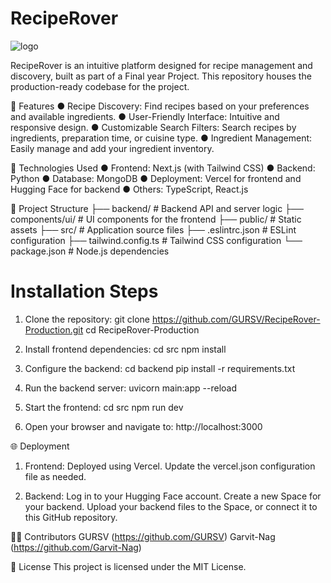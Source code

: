 # RecipeRover

![logo](https://github.com/user-attachments/assets/34190e4e-4fc1-486b-aadd-a2a95e346178)

RecipeRover is an intuitive platform designed for recipe management and discovery, built as part of a Final year Project. This repository houses the production-ready codebase for the project.

🌟 Features
● Recipe Discovery: Find recipes based on your preferences and available ingredients.
● User-Friendly Interface: Intuitive and responsive design.
● Customizable Search Filters: Search recipes by ingredients, preparation time, or cuisine type.
● Ingredient Management: Easily manage and add your ingredient inventory.

🚀 Technologies Used
● Frontend: Next.js (with Tailwind CSS)
● Backend: Python
● Database: MongoDB
● Deployment: Vercel for frontend and Hugging Face for backend
● Others: TypeScript, React.js

📂 Project Structure
├── backend/               # Backend API and server logic
├── components/ui/         # UI components for the frontend
├── public/                # Static assets
├── src/                   # Application source files
├── .eslintrc.json         # ESLint configuration
├── tailwind.config.ts     # Tailwind CSS configuration
└── package.json           # Node.js dependencies

# Installation Steps
1. Clone the repository:
git clone https://github.com/GURSV/RecipeRover-Production.git
cd RecipeRover-Production

2. Install frontend dependencies:
cd src
npm install

3. Configure the backend:
cd backend
pip install -r requirements.txt

4. Run the backend server:
uvicorn main:app --reload

5. Start the frontend:
cd src
npm run dev

6. Open your browser and navigate to:
http://localhost:3000

🌐 Deployment
1. Frontend:
Deployed using Vercel.
Update the vercel.json configuration file as needed.

2. Backend:
Log in to your Hugging Face account.
Create a new Space for your backend.
Upload your backend files to the Space, or connect it to this GitHub repository.

🧑‍💻 Contributors
GURSV (https://github.com/GURSV)
Garvit-Nag (https://github.com/Garvit-Nag)

📄 License
This project is licensed under the MIT License.
